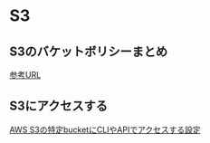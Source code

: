 # S3


## S3のバケットボリシーまとめ

[参考URL](https://qiita.com/irico/items/a3ab1f8ebf1ece9cc783)

## S3にアクセスする

[AWS S3の特定bucketにCLIやAPIでアクセスする設定](https://qiita.com/kawada2017/items/40acfbaf6bce8f8011cf)